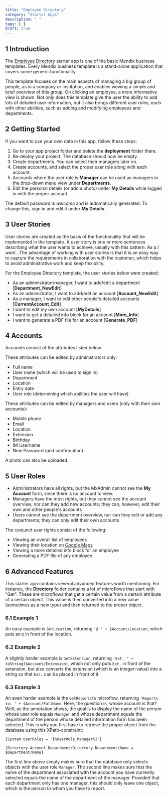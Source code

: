 ```yaml
---
title: "Employee Directory"
category: "Starter Apps"
description: " "
tags: [ ]
draft: true
---
```


## 1 Introduction

The [Employee Directory](https://appstore.home.mendix.com/link/app/257/) starter app is one of the basic Mendix business templates. Every Mendix business template is a stand-alone application that covers some generic functionality. 

This template focuses on the main aspects of managing a big group of people, as in a company or institution, and enables viewing a simple and brief overview of this group. On clicking an employee, a more informative view is shown. Not only does this template give the user the ability to add lots of detailed user information, but it also brings different user roles, each with other abilities, such as adding and modifying employees and departments.

## 2 Getting Started

If you want to use your own data in this app, follow these steps:

1. Go to your app project folder and delete the **deployment** folder there.
2. Re-deploy your project. The database should now be empty.
3. Create departments. You can select their managers later on.
4. Create accounts, and select the proper user role along with each account.
5. Accounts where the user role is **Manager** can be used as managers in the drop-down menu view under **Departments**.
6. Edit the personal details (or add a photo) under **My Details** while logged in with the proper account.

The default password is *welcome* and is automatically generated. To change this, sign in and edit it under **My Details**.

## 3 User Stories

User stories are created as the basis of the functionality that will be implemented in the template. A user story is one or more sentences describing what the user wants to achieve, usually with this pattern: *As a <role> I want <achievement>*. The advantage of working with user stories is that it is an easy way to capture the requirements in collaboration with the customer, which helps to avoid administrative work and keep flexibility. 

For the Employee Directory template, the user stories below were created:

* As an administrator/manager, I want to add/edit a department [**Department_NewEdit**]
* As an administrator, I want to add/edit an account [**Account_NewEdit**]
* As a manager, I want to edit other people's detailed accounts [**CurrentAccount_Edit**]
* I want to edit my own account [**MyDetails**]
* I want to get a detailed info block for an account [**More_Info**]
* I want to generate a PDF file for an account [**Generate_PDF**]

## 4 Accounts

Accounts consist of the attributes listed below.

These attributes can be edited by administrators only:

* Full name
* User name (which will be used to sign in)
* Department
* Location
* Entry date
* User role (determining which abilities the user will have)

These attributes can be edited by managers and users (only with their own accounts):

* Mobile phone
* Email
* Location
* Extension
* Birthday
* IM Username
* New Password (and confirmation)

A photo can also be uploaded.

## 5 User Roles

* Administrators have all rights, but the MxAdmin cannot see the **My Account** form, since there is no account to view.
* Managers have the most rights, but they cannot see the account overview, nor can they add new accounts; they can, however, edit their own and other people's accounts
* Users cannot see the department overview, nor can they edit or add any departments; they can only edit their own accounts

The conjunct user rights consist of the following:

* Viewing an overall list of employees
* Viewing their location on [Google Maps](https://appstore.home.mendix.com/link/app/48911/)
* Viewing a more detailed info block for an employee
* Generating a PDF file of any employee.

## 6 Advanced Features

This starter app contains several advanced features worth mentioning. For instance, the **Directory** folder contains a lot of microflows that start with "Get". These are microflows that get a certain value from a certain attribute of a certain object. This value is then converted into a new value (sometimes as a new type) and then returned to the proper object. 

### 6.1 Example 1

An easy example is `GetLocation`, returning `'@ ' + $Account/Location`, which puts an `@` in front of the location.

### 6.2 Example 2

A slightly harder example is `GetExtension`, returning `'Ext. ' + toString($Account/Extension)`, which not only puts `Ext.` in front of the extension, but also converts the extension (which is an integer-value) into a string so that `Ext.` can be placed in front of it.

### 6.3 Example 3

An even harder example is the `GetReportsTo` microflow, returning `'Reports to: ' + $Account/FullName`. Here, the question is, whose account is that? Well, as the annotation shows, the goal is to display the name of the person whose user role equals `Manager` and whose department equals the department of the person whose detailed information form has been selected. This is why you first have to retrieve the proper object from the database using this XPath-constraint: 

```
[System.UserRoles = '[%UserRole_Manager%]']

[Directory.Account_Department/Directory.Department/Name = $Department/Name]
```

The first line above simply makes sure that the database only selects objects with the user role `Manager`. The second line makes sure that the name of the department associated with the account you have currently selected equals the name of the department of the manager. Provided that each department only has one manager, this should only leave one object, which is the person to whom you have to report.